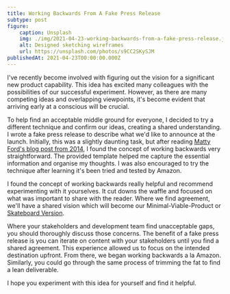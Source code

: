 ```yaml
---
title: Working Backwards From A Fake Press Release
subtype: post
figure:
    caption: Unsplash
    img: ./img/2021-04-23-working-backwards-from-a-fake-press-release.jpg
    alt: Designed sketching wireframes
    url: https://unsplash.com/photos/s9CC2SKySJM
publishedAt: 2021-04-23T00:00:00.000Z
---
```


I've recently become involved with figuring out the vision for a significant new product capability.
This idea has excited many colleagues with the possibilities of our successful experiment. However,
as there are many competing ideas and overlapping viewpoints, it's become evident that arriving
early at a conscious will be crucial.

To help find an acceptable middle ground for everyone, I decided to try a different technique and
confirm our ideas, creating a shared understanding. I wrote a fake press release to describe what
we'd like to announce at the launch. Initially, this was a slightly daunting task, but after reading
[Matty Ford's blog post from 2014](https://mattyford.com/blog/2014/3/12/working-backwards-press-release-a-product-development-framework),
I found the concept of working backwards very straightforward. The provided template helped me
capture the essential information and organise my thoughts. I was also encouraged to try the
technique after learning it's been tried and tested by Amazon.

I found the concept of working backwards really helpful and recommend experimenting with it
yourselves. It cut downs the waffle and focused on what was important to share with the reader.
Where we find agreement, we'll have a shared vision which will become our Minimal-Viable-Product or
[Skateboard Version](https://blog.crisp.se/2016/01/25/henrikkniberg/making-sense-of-mvp).

Where your stakeholders and development team find unacceptable gaps, you should thoroughly discuss
those concerns. The benefit of a fake press release is you can iterate on content with your
stakeholders until you find a shared agreement. This experience allowed us to focus on the intended
destination upfront. From there, we began working backwards a la Amazon. Similarly, you could go
through the same process of trimming the fat to find a lean deliverable.

I hope you experiment with this idea for yourself and find it helpful.
